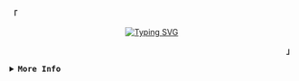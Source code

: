 <!-- Abel GitHub Profile -->
<p align="left"><strong><samp>「</samp></strong></p>

<div align="center">

[![Typing SVG](https://readme-typing-svg.herokuapp.com?font=Iosevka&pause=1000&color=C2C2C2&center=true&vCenter=true&width=435&lines=Hi,+I'm+Abel+Carrizo;A+Software+Engineering+Student)](https://git.io/typing-svg)

</div>

<p align="right"><strong><samp>」</samp></strong></p>

<!-- Skills -->
<details>
<summary><samp><b>More Info</b></samp></summary>

<h2>Skills</h2>

<h3 align="left">Programming and Markup Languages</h3>
<p align="left">
<a href="#"><img alt="Python" src="https://img.shields.io/badge/python%20-%2314354C.svg?&style=for-the-badge&logo=python&logoColor=white"/></a>
<a href="#"><img alt="Markdown" src="https://img.shields.io/badge/markdown-%23000000.svg?style=for-the-badge&logo=markdown&logoColor=white"/>
</a>
<a href="#"><img alt="HTML" src="https://img.shields.io/badge/html-%23E34F26.svg?style=for-the-badge&logo=html5&logoColor=white"/></a>
<a href="#"><img alt="CSS" src="https://img.shields.io/badge/css-%23323330.svg?style=for-the-badge&logo=css3&logoColor=%23F7DF1E"/></a>
<a href="#"><img alt="JavaScript" src="https://img.shields.io/badge/javascript-%23323330.svg?style=for-the-badge&logo=javascript&logoColor=%23F7DF1E"/></a>
</p>

<h3 align="left">Frameworks and Libraries</h3>
<p align="left">
<a href="#"><img alt="Flask" src="https://img.shields.io/badge/Flask-%23000.svg?style=for-the-badge&logo=flask&logoColor=white"/></a>
<a href="#"><img alt="Django" src="https://img.shields.io/badge/Django-%23092E20.svg?style=for-the-badge&logo=django&logoColor=white"/></a>
<a href="#"><img alt="PyMongo" src="https://img.shields.io/badge/PyMongo-%234ea94b.svg?style=for-the-badge&logo=mongodb&logoColor=white"/></a>
<a href="#"><img alt="Angular" src="https://img.shields.io/badge/Angular-%23DD0031.svg?style=for-the-badge&logo=angular&logoColor=white"/></a>
</p>

<h3 align="left">Databases</h3>
<p align="left">
<a href="#"><img alt="MySQL" src="https://img.shields.io/badge/MySQL-00f.svg?style=for-the-badge&logo=mysql&logoColor=white"/></a>
<a href="#"><img alt="MariaDB" src="https://img.shields.io/badge/MariaDB-%23003535.svg?style=for-the-badge&logo=mariadb&logoColor=white"/></a>
<a href="#"><img alt="SQLite" src="https://img.shields.io/badge/SQLite-07405e.svg?style=for-the-badge&logo=sqlite&logoColor=white"/></a>
<a href="#"><img alt="MongoDB" src="https://img.shields.io/badge/MongoDB-4ea94b.svg?style=for-the-badge&logo=mongodb&logoColor=white"/></a>
<a href="#"><img alt="Microsoft SQL Server" src="https://img.shields.io/badge/Microsoft%20SQL%20Server-CC2927.svg?style=for-the-badge&logo=microsoftsqlserver&logoColor=white"/></a>
</p>

<h3 align="left">Software and Tools</h3>
<p align="left">
<a href="#"><img alt="Git" src="https://img.shields.io/badge/Git-%23F05032.svg?style=for-the-badge&logo=git&logoColor=white"/></a>
<a href="#"><img alt="GitHub" src="https://img.shields.io/badge/GitHub-181717.svg?style=for-the-badge&logo=github&logoColor=white"/></a>
<a href="#"><img alt="Visual Studio Code" src="https://img.shields.io/badge/VSCode-%23007ACC.svg?style=for-the-badge&logo=visual-studio-code&logoColor=white"/></a>
<a href="#"><img alt="Vim" src="https://img.shields.io/badge/Vim-%2311AB00.svg?style=for-the-badge&logo=vim&logoColor=white"/></a>
<a href="#"><img alt="Power BI" src="https://img.shields.io/badge/Power%20BI-F2C811.svg?style=for-the-badge&logo=power-bi&logoColor=black"/></a>
</p>

<h3 align="left">Operating Systems</h3>
<p align="left">
<a href="#"><img alt="Arch Linux" src="https://img.shields.io/badge/Arch%20Linux-1793D1.svg?style=for-the-badge&logo=arch-linux&logoColor=white"/></a>
<a href="#"><img alt="Ubuntu" src="https://img.shields.io/badge/Ubuntu-E95420.svg?style=for-the-badge&logo=ubuntu&logoColor=white"/></a>

</p>

</details>
